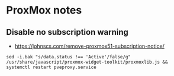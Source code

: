 # ProxMox notes

## Disable no subscription warning
- https://johnscs.com/remove-proxmox51-subscription-notice/
```
sed -i.bak "s/data.status !== 'Active'/false/g" /usr/share/javascript/proxmox-widget-toolkit/proxmoxlib.js && systemctl restart pveproxy.service

```
